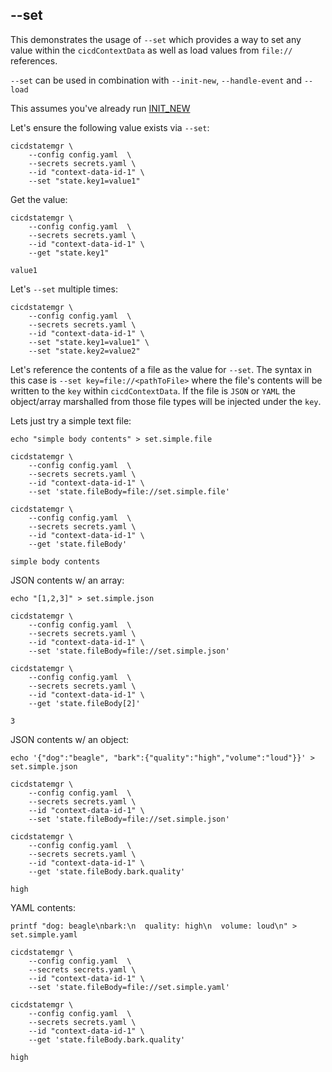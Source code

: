 ## --set 

This demonstrates the usage of `--set` which provides a way to set any value within the `cicdContextData` as well as load values from `file://` references. 

`--set` can be used in combination with `--init-new`, `--handle-event` and `--load`

This assumes you've already run [INIT_NEW](INIT_NEW.md)

Let's ensure the following value exists via `--set`:
```
cicdstatemgr \
    --config config.yaml  \
    --secrets secrets.yaml \
    --id "context-data-id-1" \
    --set "state.key1=value1"
```

Get the value:
```
cicdstatemgr \
    --config config.yaml  \
    --secrets secrets.yaml \
    --id "context-data-id-1" \
    --get "state.key1"

value1
```

Let's `--set` multiple times:
```
cicdstatemgr \
    --config config.yaml  \
    --secrets secrets.yaml \
    --id "context-data-id-1" \
    --set "state.key1=value1" \
    --set "state.key2=value2"
```


Let's reference the contents of a file as the value for `--set`. The syntax in this case is `--set key=file://<pathToFile>` where the file's contents will be written to the `key` within `cicdContextData`. If the file is `JSON` or `YAML` the object/array marshalled from those file types will be injected under the `key`.

Lets just try a simple text file:
```
echo "simple body contents" > set.simple.file

cicdstatemgr \
    --config config.yaml  \
    --secrets secrets.yaml \
    --id "context-data-id-1" \
    --set 'state.fileBody=file://set.simple.file'

cicdstatemgr \
    --config config.yaml  \
    --secrets secrets.yaml \
    --id "context-data-id-1" \
    --get 'state.fileBody'

simple body contents
```


JSON contents w/ an array:
```
echo "[1,2,3]" > set.simple.json

cicdstatemgr \
    --config config.yaml  \
    --secrets secrets.yaml \
    --id "context-data-id-1" \
    --set 'state.fileBody=file://set.simple.json'

cicdstatemgr \
    --config config.yaml  \
    --secrets secrets.yaml \
    --id "context-data-id-1" \
    --get 'state.fileBody[2]'

3
```

JSON contents w/ an object:
```
echo '{"dog":"beagle", "bark":{"quality":"high","volume":"loud"}}' > set.simple.json

cicdstatemgr \
    --config config.yaml  \
    --secrets secrets.yaml \
    --id "context-data-id-1" \
    --set 'state.fileBody=file://set.simple.json'

cicdstatemgr \
    --config config.yaml  \
    --secrets secrets.yaml \
    --id "context-data-id-1" \
    --get 'state.fileBody.bark.quality'

high
```


YAML contents:
```
printf "dog: beagle\nbark:\n  quality: high\n  volume: loud\n" > set.simple.yaml

cicdstatemgr \
    --config config.yaml  \
    --secrets secrets.yaml \
    --id "context-data-id-1" \
    --set 'state.fileBody=file://set.simple.yaml'

cicdstatemgr \
    --config config.yaml  \
    --secrets secrets.yaml \
    --id "context-data-id-1" \
    --get 'state.fileBody.bark.quality'

high
```
